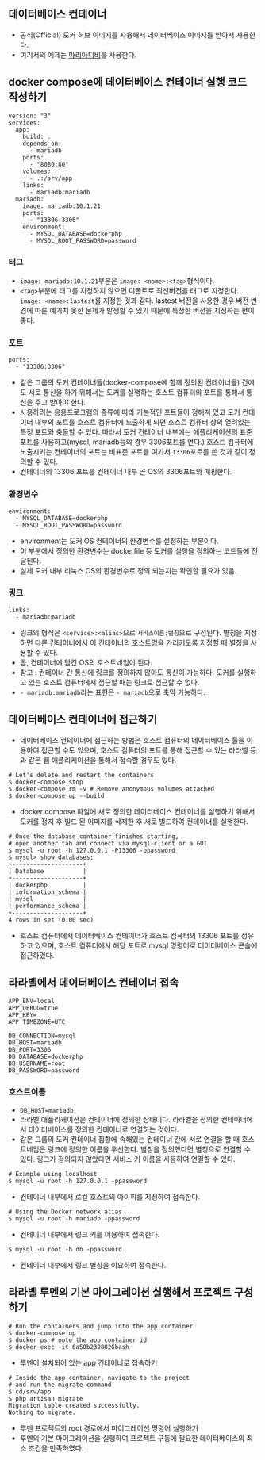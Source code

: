 ## 데이터베이스 컨테이너
- 공식(Official) 도커 허브 이미지를 사용해서 데이터베이스 이미지를 받아서 사용한다.
- 여기서의 예제는 [마리아디비](https://hub.docker.com/_/mariadb/)를 사용한다.

## docker compose에 데이터베이스 컨테이너 실행 코드 작성하기
```
version: "3" 
services:
  app:
    build: .
    depends_on:
      - mariadb
    ports:
      - "8080:80"
    volumes:
      - .:/srv/app
    links:
      - mariadb:mariadb
  mariadb:
    image: mariadb:10.1.21
    ports:
      - "13306:3306"
    environment:
      - MYSQL_DATABASE=dockerphp
      - MYSQL_ROOT_PASSWORD=password
```

### 태그
- `image: mariadb:10.1.21`부분은 `image: <name>:<tag>`형식이다.
- `<tag>`부분에 태그를 지정하지 않으면 디폴트로 최신버전을 태그로 지정한다. `image: <name>:lastest`를 지정한 것과 같다. lastest 버전을 사용한 경우 버전 변경에 따른 예기치 못한 문제가 발생할 수 있기 때문에 특정한 버전을 지정하는 편이 좋다.

### 포트
```
ports:
  - "13306:3306"
```
- 같은 그룹의 도커 컨테이너들(docker-compose에 함께 정의된 컨테이너들) 간에도 서로 통신을 하기 위해서는 도커를 실행하는 호스트 컴퓨터의 포트를 통해서 통신을 주고 받아야 한다.
- 사용하려는 응용프로그램의 종류에 따라 기본적인 포트들이 정해져 있고 도커 컨테이너 내부의 포트를 호스트 컴퓨터에 노출하게 되면 호스트 컴퓨터 상의 열려있는 특정 포트와 충돌할 수 있다. 따라서 도커 컨테이너 내부에는 애플리케이션의 표준 포트를 사용하고(mysql, mariadb등의 경우 3306포트를 연다.) 호스트 컴퓨터에 노출시키는 컨테이너의 포트는 비표준 포트를 여기서 `13306`포트를 쓴 것과 같이 정의할 수 있다.
- 컨테이너의 13306 포트를 컨테이너 내부 곧 OS의 3306포트와 매핑한다.

### 환경변수
```
environment:
  - MYSQL_DATABASE=dockerphp
  - MYSQL_ROOT_PASSWORD=password
```
- environment는 도커 OS 컨테이너의 환경변수를 설정하는 부분이다.
- 이 부분에서 정의한 환경변수는 dockerfile 등 도커를 실행을 정의하는 코드들에 전달된다.
- 실제 도커 내부 리눅스 OS의 환경변수로 정의 되는지는 확인할 필요가 있음.

### 링크
```
links:
  - mariadb:mariadb
```
- 링크의 형식은 `<service>:<alias>`으로 `서비스이름:별칭`으로 구성된다. 별칭을 지정하면 다른 컨테이너에서 이 컨테이너의 호스트명을 가리키도록 지정할 때 별칭을 사용할 수 있다.
- 곧, 컨테이너에 담긴 OS의 호스트네임이 된다.
- 참고 : 컨테이너 간 통신에 링크를 정의하지 않아도 통신이 가능하다. 도커를 실행하고 있는 호스트 컴퓨터에서 접근할 때는 링크로 접근할 수 없다.
- `- mariadb:mariadb`라는 표현은 `- mariadb`으로 축약 가능하다.

## 데이터베이스 컨테이너에 접근하기
- 데이터베이스 컨테이너에 접근하는 방법은 호스트 컴퓨터의 데이터베이스 툴을 이용하여 접근할 수도 있으며, 호스트 컴퓨터의 포트를 통해 접근할 수 있는 라라벨 등과 같은 웹 애플리케이션을 통해서 접속할 경우도 있다.

```
# Let's delete and restart the containers
$ docker-compose stop
$ docker-compose rm -v # Remove anonymous volumes attached
$ docker-compose up --build
```
- docker compose 파일에 새로 정의한 데이터베이스 컨테이너를 실행하기 위해서 도커를 정지 후 빌드 된 이미지를 삭제한 후 새로 빌드하여 컨테이너를 실행한다.

```
# Once the database container finishes starting,
# open another tab and connect via mysql-client or a GUI
$ mysql -u root -h 127.0.0.1 -P13306 -ppassword
$ mysql> show databases;
+--------------------+
| Database           |
+--------------------+
| dockerphp          |
| information_schema |
| mysql              |
| performance_schema |
+--------------------+
4 rows in set (0.00 sec)
```
- 호스트 컴퓨터에서 데이터베이스 컨테이너가 호스트 컴퓨터의 13306 포트를 정유하고 있으며, 호스트 컴퓨터에서 해당 포트로 mysql 명령어로 데이터베이스 콘솔에 접근하였다.

## 라라벨에서 데이터베이스 컨테이너 접속
```
APP_ENV=local
APP_DEBUG=true
APP_KEY=
APP_TIMEZONE=UTC

DB_CONNECTION=mysql
DB_HOST=mariadb
DB_PORT=3306
DB_DATABASE=dockerphp
DB_USERNAME=root
DB_PASSWORD=password
```

### 호스트이름
- `DB_HOST=mariadb`
- 라라벨 애플리케이션은 컨테이너에 정의한 상태이다. 라라벨을 정의한 컨테이너에서 데이터베이스를 정의한 컨테이너로 연결하는 것이다.
- 같은 그룹의 도커 컨테이너 집합에 속해있는 컨테이너 간에 서로 연결을 할 때 호스트네임은 링크에 정의한 이름을 우선한다. 별칭을 정의했다면 별칭으로 연결할 수 있다. 링크가 정의되지 않았다면 서비스 키 이름을 사용하여 연결할 수 있다. 

```
# Example using localhost
$ mysql -u root -h 127.0.0.1 -ppassword
```
- 컨테이너 내부에서 로컬 호스트의 아이피를 지정하여 접속한다.

```
# Using the Docker network alias
$ mysql -u root -h mariadb -ppassword
```
- 컨테이너 내부에서 링크 키를 이용하여 접속한다.

```
$ mysql -u root -h db -ppassword
```
- 컨테이너 내부에서 링크 별칭을 이요하여 접속한다.


## 라라벨 루멘의 기본 마이그레이션 실행해서 프로젝트 구성하기
```
# Run the containers and jump into the app container
$ docker-compose up
$ docker ps # note the app container id
$ docker exec -it 6a50b2398826bash
```
- 루멘이 설치되어 있는 app 컨테이너로 접속하기

```
# Inside the app container, navigate to the project
# and run the migrate command
$ cd/srv/app
$ php artisan migrate
Migration table created successfully.
Nothing to migrate.
```
- 루멘 프로젝트의 root 경로에서 마이그레이션 명령어 실행하기
- 루멘의 기본 마이그레이션을 실행하여 프로젝트 구동에 필요한 데이터베이스의 최소 조건을 만족하였다.
  
